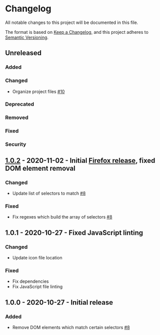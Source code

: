 # Changelog
All notable changes to this project will be documented in this file.

The format is based on [Keep a Changelog][changelog],
and this project adheres to [Semantic Versioning][semver].

## Unreleased

### Added

### Changed
- Organize project files [#10][#10]

### Deprecated

### Removed

### Fixed

### Security

## [1.0.2][1.0.2] - 2020-11-02 - Initial [Firefox release][latest-firefox-release], fixed DOM element removal

### Changed
- Update list of selectors to match [#8][#8]

### Fixed
- Fix regexes which build the array of selectors [#8][#8]

## 1.0.1 - 2020-10-27 - Fixed JavaScript linting

### Changed
- Update icon file location

### Fixed
- Fix dependencies
- Fix JavaScript file linting

## 1.0.0 - 2020-10-27 - Initial release

### Added
- Remove DOM elements which match certain selectors [#8][#8]

[changelog]: https://keepachangelog.com/en/1.0.0/
[semver]: https://semver.org/spec/v2.0.0.html
[latest-firefox-release]: https://addons.mozilla.org/en-US/android/addon/clean-up-the-web/
[1.0.2]: https://github.com/paulshryock/Clean-Up-the-Web/tree/v1.0.2
[#10]: https://github.com/paulshryock/Clean-Up-the-Web/issues/10
[#8]: https://github.com/paulshryock/Clean-Up-the-Web/issues/8
